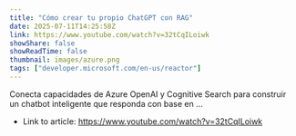 ```yaml
---
title: "Cómo crear tu propio ChatGPT con RAG"
date: 2025-07-11T14:25:58Z
link: https://www.youtube.com/watch?v=32tCqILoiwk
showShare: false
showReadTime: false
thumbnail: images/azure.png
tags: ["developer.microsoft.com/en-us/reactor"]
---
```

Conecta capacidades de Azure OpenAI y Cognitive Search para construir un chatbot inteligente que responda con base en ...

- Link to article: https://www.youtube.com/watch?v=32tCqILoiwk